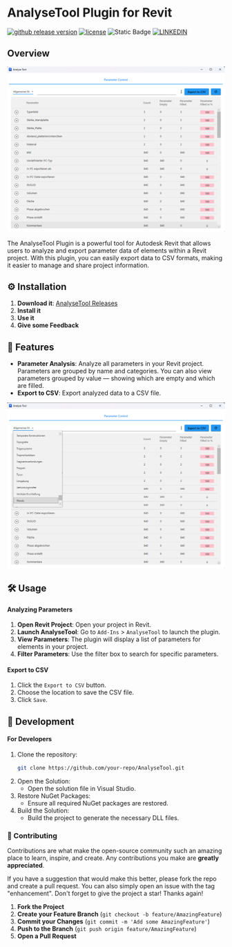 

# AnalyseTool Plugin for Revit

[![github release version](https://img.shields.io/github/v/release/Nikola1Davydov/AnalyzeTool.svg?include_prereleases)](https://github.com/Nikola1Davydov/AnalyzeTool/releases/latest) [![license](https://img.shields.io/github/license/nhn/tui.editor.svg)](https://github.com/Nikola1Davydov/AnalyzeTool/blob/master/LICENSE) ![Static Badge](https://img.shields.io/badge/revitVersion-2024--2026-blue) [![LINKEDIN](https://img.shields.io/badge/LINKEDIN-_NikolaiDavydov-ff1414)](https://linkedin.com/in/nikolai-davydov-4359bba1)

## Overview
![AnalyseTool Screenshot](img/Overview_2.png)

The AnalyseTool Plugin is a powerful tool for Autodesk Revit that allows users to analyze and export parameter data of elements within a Revit project. With this plugin, you can easily export data to CSV formats, making it easier to manage and share project information.
## ⚙️ Installation

1. **Download it**: [AnalyseTool Releases](https://github.com/Nikola1Davydov/AnalyzeTool/releases)
2. **Install it**
3. **Use it**
4. **Give some Feedback**

## 🚀 Features

- **Parameter Analysis**: Analyze all parameters in your Revit project. Parameters are grouped by name and categories. You can also view parameters grouped by value — showing which are empty and which are filled.
- **Export to CSV**: Export analyzed data to a CSV file.

![Filter in AnalyzeTool](img/filter.png)

## 🛠 Usage

#### Analyzing Parameters

1. **Open Revit Project**: Open your project in Revit.
2. **Launch AnalyseTool**: Go to `Add-Ins` > `AnalyseTool` to launch the plugin.
3. **View Parameters**: The plugin will display a list of parameters for elements in your project.
4. **Filter Parameters**: Use the filter box to search for specific parameters.

#### Export to CSV

1. Click the `Export to CSV` button.
2. Choose the location to save the CSV file.
3. Click `Save`.

## 🔧 Development
#### For Developers

1. Clone the repository:
   ```sh
   git clone https://github.com/your-repo/AnalyseTool.git
2. Open the Solution:
   -  Open the solution file in Visual Studio.
3. Restore NuGet Packages:
   - Ensure all required NuGet packages are restored.
4. Build the Solution:
   - Build the project to generate the necessary DLL files.

### 🤝 Contributing

Contributions are what make the open-source community such an amazing place to learn, inspire, and create. Any contributions you make are **greatly appreciated**.

If you have a suggestion that would make this better, please fork the repo and create a pull request. You can also simply open an issue with the tag "enhancement". Don't forget to give the project a star! Thanks again!

1. **Fork the Project**
2. **Create your Feature Branch** (`git checkout -b feature/AmazingFeature`)
3. **Commit your Changes** (`git commit -m 'Add some AmazingFeature'`)
4. **Push to the Branch** (`git push origin feature/AmazingFeature`)
5. **Open a Pull Request**

